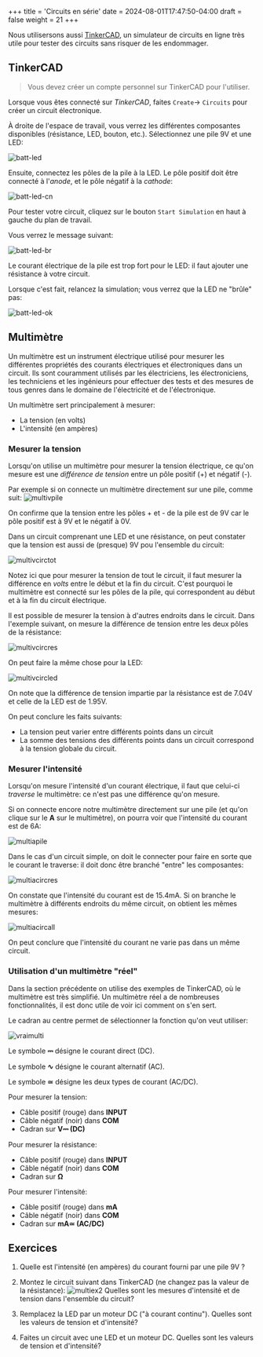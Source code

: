 +++
title = 'Circuits en série'
date = 2024-08-01T17:47:50-04:00
draft = false
weight = 21
+++

Nous utilisersons aussi [TinkerCAD](https://www.tinkercad.com/), un simulateur de circuits en ligne très utile pour tester des circuits sans risquer de les endommager.

## TinkerCAD
> Vous devez créer un compte personnel sur TinkerCAD pour l'utiliser.

Lorsque vous êtes connecté sur _TinkerCAD_, faites `Create`-> `Circuits` pour créer un circuit électronique.

À droite de l'espace de travail, vous verrez les différentes composantes disponibles (résistance, LED, bouton, etc.). Sélectionnez une pile 9V et une LED:

![batt-led](/420-314/images/batt-led.png?width=400px)

Ensuite, connectez les pôles de la pile à la LED. Le pôle positif doit être connecté à l'_anode_, et le pôle négatif à la _cathode_:

![batt-led-cn](/420-314/images/batt-led-cn.png?width=400px)

Pour tester votre circuit, cliquez sur le bouton `Start Simulation` en haut à gauche du plan de travail.

Vous verrez le message suivant:

![batt-led-br](/420-314/images/batt-led-br.png?width=400px)

Le courant électrique de la pile est trop fort pour le LED: il faut ajouter une résistance à votre circuit.

Lorsque c'est fait, relancez la simulation; vous verrez que la LED ne "brûle" pas:

![batt-led-ok](/420-314/images/batt-led-ok.png?width=400px)

## Multimètre
Un multimètre est un instrument électrique utilisé pour mesurer les différentes propriétés des courants électriques et électroniques dans un circuit. Ils sont couramment utilisés par les électriciens, les électroniciens, les techniciens et les ingénieurs pour effectuer des tests et des mesures de tous genres dans le domaine de l'électricité et de l'électronique.

Un multimètre sert principalement à mesurer:
+ La tension (en volts)
+ L'intensité (en ampères)

### Mesurer la tension
Lorsqu'on utilise un multimètre pour mesurer la tension électrique, ce qu'on mesure est une *différence de tension* entre un pôle positif (+) et négatif (-).

Par exemple si on connecte un multimètre directement sur une pile, comme suit:
![multivpile](/420-314/images/multivpile.png?width=400px)

On confirme que la tension entre les pôles + et - de la pile est de 9V car le pôle positif est à 9V et le négatif à 0V.

Dans un circuit comprenant une LED et une résistance, on peut constater que la tension est aussi de (presque) 9V pou l'ensemble du circuit:

![multivcirctot](/420-314/images/multivcirctot.png?width=400px)

Notez ici que pour mesurer la tension de tout le circuit, il faut mesurer la différence en _volts_ entre le début et la fin du circuit. C'est pourquoi le multimètre est connecté sur les pôles de la pile, qui correspondent au début et à la fin du circuit électrique.

Il est possible de mesurer la tension à d'autres endroits dans le circuit. Dans l'exemple suivant, on mesure la différence de tension entre les deux pôles de la résistance:

![multivcircres](/420-314/images/multivcircres.png?width=400px)

On peut faire la même chose pour la LED:

![multivcircled](/420-314/images/multivcircled.png?width=400px)

On note que la différence de tension impartie par la résistance est de 7.04V et celle de la LED est de 1.95V. 

On peut conclure les faits suivants:
+ La tension peut varier entre différents points dans un circuit
+ La somme des tensions des différents points dans un circuit correspond à la tension globale du circuit.


### Mesurer l'intensité
Lorsqu'on mesure l'intensité d'un courant électrique, il faut que celui-ci *traverse* le multimètre: ce n'est pas une différence qu'on mesure.

Si on connecte encore notre multimètre directement sur une pile (et qu'on clique sur le **A** sur le multimètre), on pourra voir que l'intensité du courant est de 6A:

![multiapile](/420-314/images/multiapile.png?width=400px)

Dans le cas d'un circuit simple, on doit le connecter pour faire en sorte que le courant le traverse: il doit donc être branché "entre" les composantes:

![multiacircres](/420-314/images/multiacircres.png?width=400px)

On constate que l'intensité du courant est de 15.4mA. Si on branche le multimètre à différents endroits du même circuit, on obtient les mêmes mesures:

![multiacircall](/420-314/images/multiacircall.png?width=400px)

On peut conclure que l'intensité du courant ne varie pas dans un même circuit.

### Utilisation d'un multimètre "réel"
Dans la section précédente on utilise des exemples de TinkerCAD, où le multimètre est très simplifié. Un multimètre réel a de nombreuses fonctionnalités, il est donc utile de voir ici comment on s'en sert.

Le cadran au centre permet de sélectionner la fonction qu'on veut utiliser:

![vraimulti](/420-314/images/vraimulti.jpg)

Le symbole **⎓** désigne le courant direct (DC).

Le symbole **∿** désigne le courant alternatif (AC).

Le symbole **≃** désigne les deux types de courant (AC/DC).

Pour mesurer la tension:
+ Câble positif (rouge) dans **INPUT** 
+ Câble négatif (noir) dans **COM**
+ Cadran sur **V⎓ (DC)**

Pour mesurer la résistance:
+ Câble positif (rouge) dans **INPUT** 
+ Câble négatif (noir) dans **COM**
+ Cadran sur **Ω**
  
Pour mesurer l'intensité:
+ Câble positif (rouge) dans **mA** 
+ Câble négatif (noir) dans **COM**
+ Cadran sur **mA≃ (AC/DC)**


## Exercices
1. Quelle est l'intensité (en ampères) du courant fourni par une pile 9V ? 
<!--
{{% expand "Réponse" %}}
6 A
![multiex1](/420-314/images/multiex1.png?width=400px)
{{% /expand %}}
-->
2. Montez le circuit suivant dans TinkerCAD (ne changez pas la valeur de la résistance):
![multiex2](/420-314/images/multiex2.png?width=400px)
Quelles sont les mesures d'intensité et de tension dans l'ensemble du circuit?
<!--
{{% expand "Réponse" %}}
1.16mA, 2.99V
![multiex2solV](/420-314/images/multiex2solV.png?width=400px)
![multiex2solA](/420-314/images/multiex2solA.png?width=400px)
{{% /expand %}}
-->
3. Remplacez la LED par un moteur DC ("à courant continu"). Quelles sont les valeurs de tension et d'intensité?
<!--
{{% expand "Réponse" %}}
2.80mA, 2.97V
![multiex3solV](/420-314/images/multiex3solV.png?width=400px)
![multiex3solA](/420-314/images/multiex3solA.png?width=400px)
{{% /expand %}}
-->
4. Faites un circuit avec une LED et un moteur DC. Quelles sont les valeurs de tension et d'intensité?
<!--
{{% expand "Réponse" %}}
1.09mA, 2.97V
![multiex4solV](/420-314/images/multiex3solV.png?width=400px)
![multiex4solA](/420-314/images/multiex3solA.png?width=400px)
{{% /expand %}}
-->